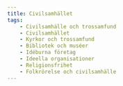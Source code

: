 ```yaml
---
title: Civilsamhället
tags:
    - Civilsamhälle och trossamfund
    - Civilsamhället
    - Kyrkor och trossamfund
    - Bibliotek och muséer
    - Idéburna företag
    - Ideella organisationer
    - Religionsfrihet
    - Folkrörelse och civilsamhälle
---
```

